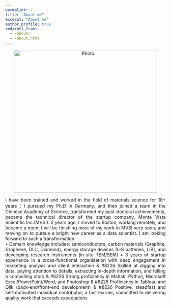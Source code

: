 ```yaml
---
permalink: /
title: "About me"
excerpt: "About me"
author_profile: true
redirect_from: 
  - /about/
  - /about.html
---
```


<p align="center">
  <img src="https://xi-n-yi.github.io/mysite/files/xi-n-yi_img.JPG?raw=true" alt="Photo" style="width: 450px;"/> 
</p>
<p style="text-align:justify">
I have been trained and worked in the field of materials science for 10+ years：I pursued my Ph.D in Germany, and then joined a team in the Chinese Academy of Science, transformed my post-doctoral achievements, became the technical director of the startup company, Monta Vista Scientific Inc.(MVSI). 2 years ago, I moved to Boston, working remotely, and became a mom. I will be finishing most of my work in MVSI very soon, and moving on to pursue a bright new career as a data scientist. I am looking forward to such a transformation.
<Br>
&#8226 Domain knowledge includes: semiconductors, carbon materials (Graphite, Graphene, DLC, Diamond), energy storage devices (L-S batteries, LIB), and developing research instruments (in-situ TEM/SEM) 
&#8226 3 years of startup experience in a cross-functional organization with deep engagement in marketing analysis and client interaction 
& #8226 Skilled at digging into data, paying attention to details, extracting in-depth information, and telling a compelling story 
& #8226 Strong proficiency in Matlab, Python, Microsoft Excel/PowerPoint/Word, and Photoshop
& #8226 Proficiency in Tableau and Qlik (back-end/front-end development)
& #8226 Positive, steadfast and self-motivated individual contributor; a fast learner, committed to delivering quality work that exceeds expectations
</p>

